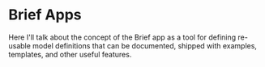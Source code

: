 # Brief Apps

Here I'll talk about the concept of the Brief app as a tool for defining
re-usable model definitions that can be documented, shipped with
examples, templates, and other useful features. 
